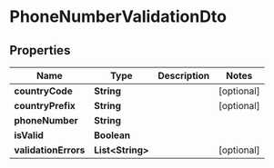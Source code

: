 

# PhoneNumberValidationDto


## Properties

| Name | Type | Description | Notes |
|------------ | ------------- | ------------- | -------------|
|**countryCode** | **String** |  |  [optional] |
|**countryPrefix** | **String** |  |  [optional] |
|**phoneNumber** | **String** |  |  |
|**isValid** | **Boolean** |  |  |
|**validationErrors** | **List&lt;String&gt;** |  |  [optional] |



